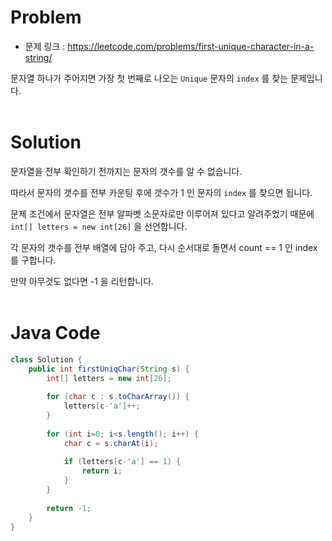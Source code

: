 # Problem
- 문제 링크 : https://leetcode.com/problems/first-unique-character-in-a-string/

문자열 하나가 주어지면 가장 첫 번째로 나오는 `Unique` 문자의 `index` 를 찾는 문제입니다.
<br>
<br>

# Solution
문자열을 전부 확인하기 전까지는 문자의 갯수를 알 수 없습니다.

따라서 문자의 갯수를 전부 카운팅 후에 갯수가 1 인 문자의 `index` 를 찾으면 됩니다.

문제 조건에서 문자열은 전부 알파벳 소문자로만 이루어져 있다고 알려주었기 때문에 `int[] letters = new int[26]` 을 선언합니다.

각 문자의 갯수를 전부 배열에 담아 주고, 다시 순서대로 돌면서 count == 1 인 index 를 구합니다.

만약 아무것도 없다면 -1 을 리턴합니다.
<br>
<br>

# Java Code
```java
class Solution {
    public int firstUniqChar(String s) {
        int[] letters = new int[26];
        
        for (char c : s.toCharArray()) {
            letters[c-'a']++;
        }
        
        for (int i=0; i<s.length(); i++) {
            char c = s.charAt(i);
            
            if (letters[c-'a'] == 1) {
                return i;
            }
        }
        
        return -1;
    }
}
```